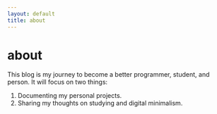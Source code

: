 ```yaml
---
layout: default
title: about
---
```

# about

This blog is my journey to become a better programmer, student, and person. It will focus on two things:
1. Documenting my personal projects.
2. Sharing my thoughts on studying and digital minimalism.
